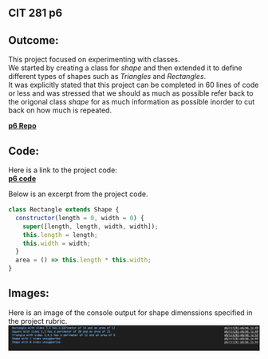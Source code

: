 ## CIT 281 p6

## Outcome:    
   
This project focused on experimenting with classes.    
We started by creating a class for *shape* and then extended it to define different types of shapes such as *Triangles* and *Rectangles*.   
It was explicitly stated that this project can be completed in 60 lines of code or less and was stressed that we should as much as possible refer back to the origonal class *shape* for as much information as possible inorder to cut back on how much is repeated. 
   
**[p6 Repo](https://github.com/Myles-P-D/cit281-p6)**
   
## Code:    
   
Here is a link to the project code:   
**[p6 code](https://github.com/Myles-P-D/cit281-p6/blob/main/p6.js)**     
     
Below is an excerpt from the project code.    
```javascript
class Rectangle extends Shape {
  constructor(length = 0, width = 0) {
    super([length, length, width, width]);
    this.length = length;
    this.width = width;
  }
  area = () => this.length * this.width;
}
```
    
## Images:    
    
Here is an image of the console output for shape dimenssions specified in the project rubric.   
![output](https://github.com/Myles-P-D/cit281-p6/blob/main/p6Output.png?raw=true "output")     

